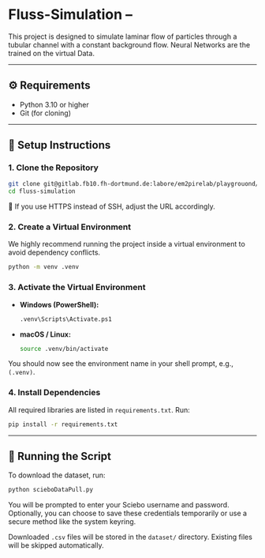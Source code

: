 # Fluss-Simulation – 

This project is designed to simulate laminar flow of particles through a tubular channel with a constant background flow. Neural Networks are the trained on the virtual Data.

---

## ⚙️ Requirements

- Python 3.10 or higher  
- Git (for cloning)

---

## 🧪 Setup Instructions

### 1. Clone the Repository

```bash
git clone git@gitlab.fb10.fh-dortmund.de:labore/em2pirelab/playgrouond/fluss-simulation.git
cd fluss-simulation
```

📌 If you use HTTPS instead of SSH, adjust the URL accordingly.

### 2. Create a Virtual Environment

We highly recommend running the project inside a virtual environment to avoid dependency conflicts.

```bash
python -m venv .venv
```

### 3. Activate the Virtual Environment

- **Windows (PowerShell):**

    ```bash
    .venv\Scripts\Activate.ps1
    ```

- **macOS / Linux:**

    ```bash
    source .venv/bin/activate
    ```

You should now see the environment name in your shell prompt, e.g., `(.venv)`.

### 4. Install Dependencies

All required libraries are listed in `requirements.txt`. Run:

```bash
pip install -r requirements.txt
```

---

## 🚀 Running the Script

To download the dataset, run:

```bash
python scieboDataPull.py
```

You will be prompted to enter your Sciebo username and password. Optionally, you can choose to save these credentials temporarily or use a secure method like the system keyring.

Downloaded `.csv` files will be stored in the `dataset/` directory. Existing files will be skipped automatically.  